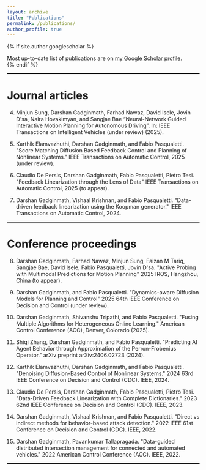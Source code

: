 ```yaml
---
layout: archive
title: "Publications"
permalink: /publications/
author_profile: true
---
```


{% if site.author.googlescholar %}
  <div class="wordwrap">Most up-to-date list of publications are on <a href="{{site.author.googlescholar}}">my Google Scholar profile</a>.</div>
{% endif %}
<hr style="width: 100%; height: 2px; background-color: black; border: none;">

Journal articles
======
4. Minjun Sung, Darshan Gadginmath, Farhad Nawaz, David Isele, Jovin D'sa, Naira Hovakimyan, and Sangjae Bae “Neural-Network Guided Interactive Motion Planning for Autonomous Driving”. In: IEEE Transactions on Intelligent Vehicles (under review) (2025).

3. Karthik Elamvazhuthi, Darshan Gadginmath, and Fabio Pasqualetti. "Score Matching Diffusion Based Feedback Control and Planning of Nonlinear Systems." IEEE Transactions on Automatic Control, 2025 (under review).

2. Claudio De Persis, Darshan Gadginmath, Fabio Pasqualetti, Pietro Tesi. "Feedback Linearization through the Lens of Data" IEEE Transactions on Automatic Control, 2025 (to appear).

1. Darshan Gadginmath, Vishaal Krishnan, and Fabio Pasqualetti. "Data-driven feedback linearization using the Koopman generator." IEEE Transactions on Automatic Control, 2024.

<hr style="width: 100%; height: 2px; background-color: black; border: none;">

Conference proceedings
======
8. Darshan Gadginmath, Farhad Nawaz, Minjun Sung, Faizan M Tariq, Sangjae Bae, David Isele, Fabio Pasqualetti, Jovin D'sa. "Active Probing with Multimodal Predictions for Motion Planning" 2025 IROS, Hangzhou, China (to appear).

7. Darshan Gadginmath, and Fabio Pasqualetti. "Dynamics-aware Diffusion Models for Planning and Control" 2025 64th IEEE Conference on Decision and Control (under review).

6. Darshan Gadginmath, Shivanshu Tripathi, and Fabio Pasqualetti. "Fusing Multiple Algorithms for Heterogeneous Online Learning." American Control Conference (ACC), Denver, Colorado (2025).

5. Shiqi Zhang, Darshan Gadginmath, and Fabio Pasqualetti. "Predicting AI Agent Behavior through Approximation of the Perron-Frobenius Operator." arXiv preprint arXiv:2406.02723 (2024).

4. Karthik Elamvazhuthi, Darshan Gadginmath, and Fabio Pasqualetti. "Denoising Diffusion-Based Control of Nonlinear Systems." 2024 63rd IEEE Conference on Decision and Control (CDC). IEEE, 2024.

3. Claudio De Persis, Darshan Gadginmath, Fabio Pasqualetti, Pietro Tesi. "Data-Driven Feedback Linearization with Complete Dictionaries." 2023 62nd IEEE Conference on Decision and Control (CDC). IEEE, 2023.

2.  Darshan Gadginmath, Vishaal Krishnan, and Fabio Pasqualetti. "Direct vs indirect methods for behavior-based attack detection." 2022 IEEE 61st Conference on Decision and Control (CDC). IEEE, 2022.

1. Darshan Gadginmath, Pavankumar Tallapragada. "Data-guided distributed intersection management for connected and automated vehicles." 2022 American Control Conference (ACC). IEEE, 2022.

<hr style="width: 100%; height: 2px; background-color: black; border: none;">


<!-- Pre-prints
======
1. Claudio De Persis, Darshan Gadginmath, Fabio Pasqualetti, Pietro Tesi, "Feedback Linearization from the lens of data." arXiv preprint arXiv:2308.11229 (2024). -->




<!-- {% include base_path %}

{% for post in site.publications reversed %}
  {% include archive-single.html %}
{% endfor %} -->
